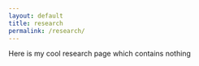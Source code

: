 ```yaml
---
layout: default
title: research
permalink: /research/
---
```


Here is my cool research page which contains nothing
